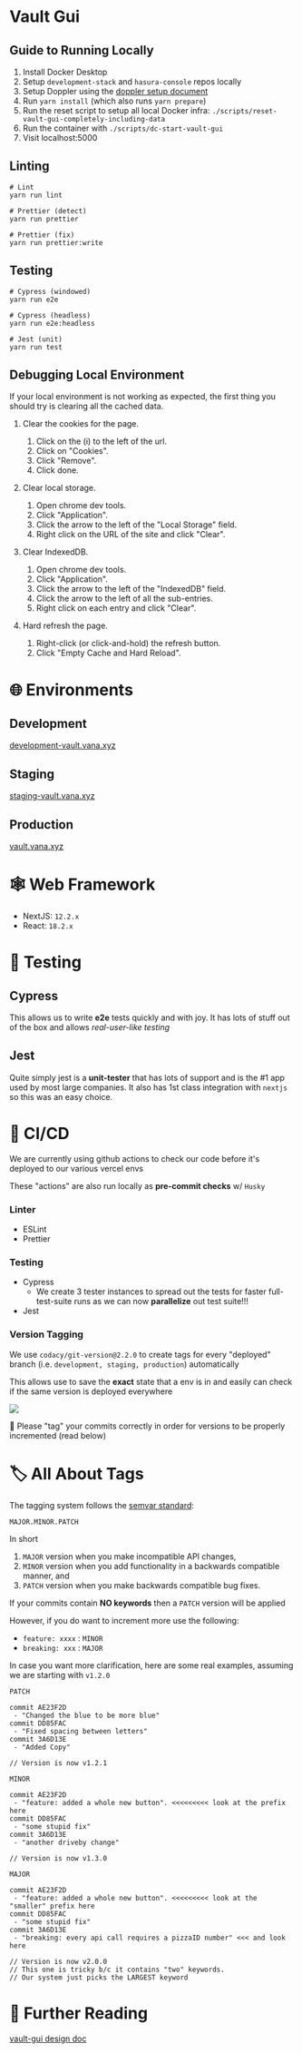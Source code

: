 # Vault Gui

## Guide to Running Locally

1. Install Docker Desktop
2. Setup `development-stack` and `hasura-console` repos locally
3. Setup Doppler using the
   [doppler setup document](https://vana.slab.com/posts/doppler-setup-71xn4xeu)
4. Run `yarn install` (which also runs `yarn prepare`)
4. Run the reset script to setup all local Docker infra: `./scripts/reset-vault-gui-completely-including-data`
5. Run the container with `./scripts/dc-start-vault-gui`
6. Visit localhost:5000

## Linting

```
# Lint
yarn run lint

# Prettier (detect)
yarn run prettier

# Prettier (fix)
yarn run prettier:write
```

## Testing

```
# Cypress (windowed)
yarn run e2e

# Cypress (headless)
yarn run e2e:headless

# Jest (unit)
yarn run test
```

## Debugging Local Environment

If your local environment is not working as expected, the first thing you should
try is clearing all the cached data.

1. Clear the cookies for the page.

   1. Click on the (i) to the left of the url.
   2. Click on "Cookies".
   3. Click "Remove".
   4. Click done.

2. Clear local storage.

   1. Open chrome dev tools.
   2. Click "Application".
   3. Click the arrow to the left of the "Local Storage" field.
   4. Right click on the URL of the site and click "Clear".

3. Clear IndexedDB.

   1. Open chrome dev tools.
   2. Click "Application".
   3. Click the arrow to the left of the "IndexedDB" field.
   4. Click the arrow to the left of all the sub-entries.
   5. Right click on each entry and click "Clear".

4. Hard refresh the page.

   1. Right-click (or click-and-hold) the refresh button.
   2. Click "Empty Cache and Hard Reload".

# 🌐 Environments

## Development

[development-vault.vana.xyz](http://development-vault.vana.xyz/)

## Staging

[staging-vault.vana.xyz](http://staging-vault.vana.xyz/)

## Production

[vault.vana.xyz](http://vault.vana.xyz/)

# 🕸 Web Framework

- NextJS: `12.2.x`
- React: `18.2.x`

# 🧪 Testing

## Cypress

This allows us to write **e2e** tests quickly and with joy. It has lots of stuff
out of the box and allows _real-user-like testing_

## Jest

Quite simply jest is a **unit-tester** that has lots of support and is the #1
app used by most large companies. It also has 1st class integration with
`nextjs` so this was an easy choice.

# 🤖 CI/CD

We are currently using github actions to check our code before it&#39;s deployed
to our various vercel envs

These &quot;actions&quot; are also run locally as **pre-commit checks** w/
`Husky`

### Linter

- ESLint
- Prettier

### Testing

- Cypress
  - We create 3 tester instances to spread out the tests for faster
    full-test-suite runs as we can now **parallelize** out test suite!!!
- Jest

### Version Tagging

We use `codacy/git-version@2.2.0` to create tags for every &quot;deployed&quot;
branch (i.e. `development, staging, production`) automatically

This allows use to save the **exact** state that a env is in and easily can
check if the same version is deployed everywhere

![](https://slabstatic.com/prod/uploads/0kl4r21x/posts/images/UlhUOPMnNNGqt4HKq5gtdkjJ.png)

👋 Please &quot;tag&quot; your commits correctly in order for versions to be
properly incremented (read below)

# 🏷 All About Tags

The tagging system follows the [semvar standard](https://semver.org/):

```
MAJOR.MINOR.PATCH
```

In short

1. `MAJOR` version when you make incompatible API changes,
1. `MINOR` version when you add functionality in a backwards compatible manner,
   and
1. `PATCH` version when you make backwards compatible bug fixes.

If your commits contain **NO keywords** then a `PATCH` version will be applied

However, if you do want to increment more use the following:

- `feature: xxxx` : `MINOR`
- `breaking: xxx` : `MAJOR`

In case you want more clarification, here are some real examples, assuming we
are starting with `v1.2.0`

`PATCH`

```
commit AE23F2D
 - "Changed the blue to be more blue"
commit DD85FAC
 - "Fixed spacing between letters"
commit 3A6D13E
 - "Added Copy"

// Version is now v1.2.1
```

`MINOR`

```
commit AE23F2D
 - "feature: added a whole new button". <<<<<<<<< look at the prefix here
commit DD85FAC
 - "some stupid fix"
commit 3A6D13E
 - "another driveby change"

// Version is now v1.3.0
```

`MAJOR`

```
commit AE23F2D
 - "feature: added a whole new button". <<<<<<<<< look at the "smaller" prefix here
commit DD85FAC
 - "some stupid fix"
commit 3A6D13E
 - "breaking: every api call requires a pizzaID number" <<< and look here

// Version is now v2.0.0
// This one is tricky b/c it contains "two" keywords.
// Our system just picks the LARGEST keyword
```

# 📘 Further Reading

[vault-gui design doc](https://vana.slab.com/posts/vault-gui-bgtyeo0m)

